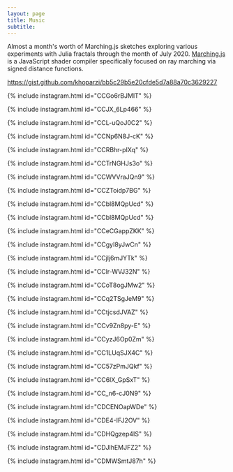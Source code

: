 ```yaml
---
layout: page
title: Music
subtitle:
---
```


Almost a month's worth of Marching.js sketches exploring various experiments with Julia fractals through the month of July 2020. [Marching.js](https://charlieroberts.github.io/marching/playground/) is a JavaScript shader compiler specifically focused on ray marching via signed distance functions.

https://gist.github.com/khoparzi/bb5c29b5e20cfde5d7a88a70c3629227

{% include instagram.html id="CCGo6rBJMlT" %}

{% include instagram.html id="CCJX_6Lp466" %}

{% include instagram.html id="CCL-uQoJ0C2" %}

{% include instagram.html id="CCNp6N8J-cK" %}

{% include instagram.html id="CCRBhr-pIXq" %}

{% include instagram.html id="CCTrNGHJs3o" %}

{% include instagram.html id="CCWVVraJQn9" %}

{% include instagram.html id="CCZToidp7BG" %}

{% include instagram.html id="CCbl8MQpUcd" %}

{% include instagram.html id="CCbl8MQpUcd" %}

{% include instagram.html id="CCeCGappZKK" %}

{% include instagram.html id="CCgyI8yJwCn" %}

{% include instagram.html id="CCjlj6mJYTk" %}

{% include instagram.html id="CClr-WVJ32N" %}

{% include instagram.html id="CCoT8ogJMw2" %}

{% include instagram.html id="CCq2TSgJeM9" %}

{% include instagram.html id="CCtjcsdJVAZ" %}

{% include instagram.html id="CCv9Zn8py-E" %}

{% include instagram.html id="CCyzJ6Op0Zm" %}

{% include instagram.html id="CC1LUqSJX4C" %}

{% include instagram.html id="CC57zPmJQkf" %}

{% include instagram.html id="CC6lX_GpSxT" %}

{% include instagram.html id="CC_n6-cJ0N9" %}

{% include instagram.html id="CDCENOapWDe" %}

{% include instagram.html id="CDE4-IFJ2OV" %}

{% include instagram.html id="CDHQgzep4IS" %}

{% include instagram.html id="CDJlhEMJFZ2" %}

{% include instagram.html id="CDMWSmtJ87h" %}

<script async src="//www.instagram.com/embed.js"></script>
